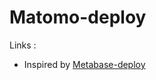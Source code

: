 # Matomo-deploy

Links :
- Inspired by [Metabase-deploy](https://github.com/1024pix/metabase-deploy)
